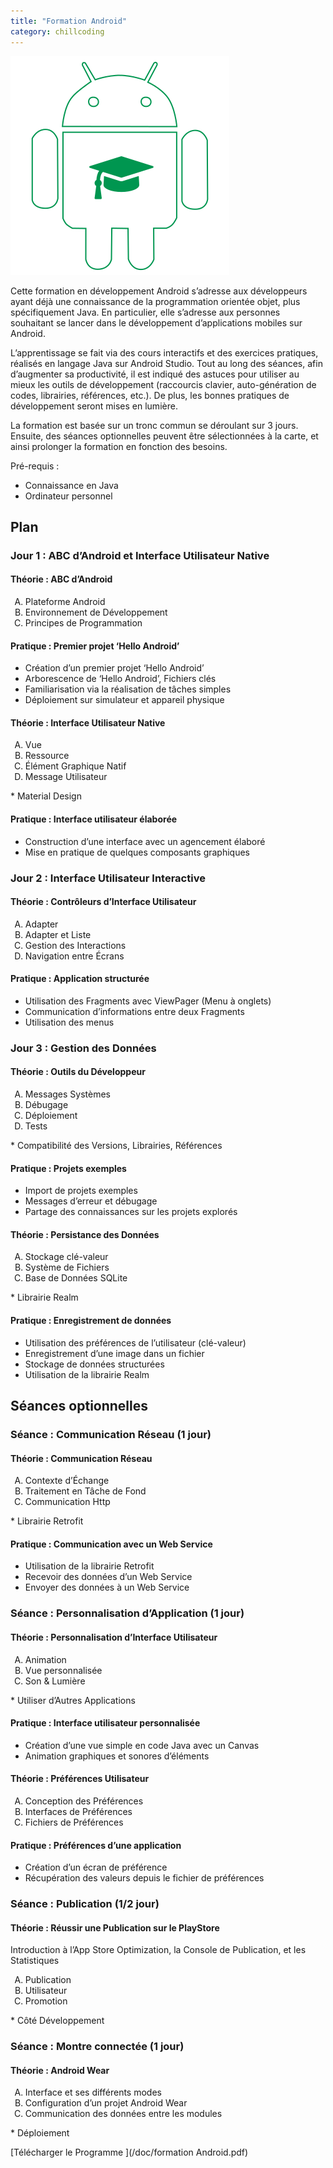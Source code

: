 ```yaml
---
title: "Formation Android"
category: chillcoding
---
```


![Android View](/img/post/android-formation.png)

Cette formation en développement Android s’adresse aux développeurs ayant déjà une connaissance de la programmation orientée objet, plus spécifiquement Java. En particulier, elle s’adresse aux personnes souhaitant se lancer dans le développement d’applications mobiles sur Android. 

L’apprentissage se fait via des cours interactifs et des exercices pratiques, réalisés en langage Java sur Android Studio. 
Tout au long des séances, afin d’augmenter sa productivité, il est indiqué des astuces pour utiliser au mieux les outils de développement (raccourcis clavier, auto-génération de codes, librairies, références, etc.). 
De plus, les bonnes pratiques de développement seront mises en lumière.

La formation est basée sur un tronc commun se déroulant sur 3 jours. Ensuite, des séances optionnelles peuvent être sélectionnées à la carte, et ainsi prolonger la formation en fonction des besoins.

Pré-requis :

* Connaissance en Java
* Ordinateur personnel

## Plan

### Jour 1 : ABC d’Android et Interface Utilisateur Native

#### Théorie : ABC d’Android
<ol type="A">
  <li>Plateforme Android</li>
  <li>Environnement de Développement</li>
  <li>Principes de Programmation</li>
</ol>

#### Pratique : Premier projet ‘Hello Android’

* Création d’un premier projet ‘Hello Android’
* Arborescence de ‘Hello Android’, Fichiers clés
* Familiarisation via la réalisation de tâches simples
* Déploiement sur simulateur et appareil physique

#### Théorie : Interface Utilisateur Native
<ol type="A">
  <li>Vue</li>
  <li>Ressource</li>
  <li>Élément Graphique Natif</li>
  <li>Message Utilisateur</li>
</ol>
* Material Design

#### Pratique : Interface utilisateur élaborée 

* Construction d’une interface avec un agencement élaboré
* Mise en pratique de quelques composants graphiques

### Jour 2 :  Interface Utilisateur Interactive

#### Théorie : Contrôleurs d’Interface Utilisateur
<ol type="A">
  <li>Adapter</li>
  <li>Adapter et Liste</li>
  <li>Gestion des Interactions</li>
  <li>Navigation entre Écrans</li>
</ol>

#### Pratique : Application structurée

* Utilisation des Fragments avec ViewPager (Menu à onglets)
* Communication d’informations entre deux Fragments
* Utilisation des menus

### Jour 3 : Gestion des Données

#### Théorie : Outils du Développeur
<ol type="A">
  <li>Messages Systèmes</li>
  <li>Débugage</li>
  <li>Déploiement</li>
  <li>Tests</li>
</ol>
* Compatibilité des Versions, Librairies, Références

#### Pratique : Projets exemples

* Import de projets exemples
* Messages d’erreur et débugage
* Partage des connaissances sur les projets explorés

#### Théorie : Persistance des Données
<ol type="A">
  <li>Stockage clé-valeur </li>
  <li>Système de Fichiers</li>
  <li>Base de Données SQLite</li>
</ol>
* Librairie Realm

#### Pratique : Enregistrement de données

* Utilisation des préférences de l’utilisateur (clé-valeur)
* Enregistrement d’une image dans un fichier
* Stockage de données structurées
* Utilisation de la librairie Realm



## Séances optionnelles

### Séance : Communication Réseau (1 jour)

#### Théorie : Communication Réseau
<ol type="A">
  <li>Contexte d’Échange</li>
  <li>Traitement en Tâche de Fond</li>
  <li>Communication Http</li>
</ol>
* Librairie Retrofit

#### Pratique : Communication avec un Web Service

* Utilisation de la librairie Retrofit
* Recevoir des données d’un Web Service
* Envoyer des données à un Web Service

### Séance : Personnalisation d’Application (1 jour)

#### Théorie : Personnalisation d’Interface Utilisateur
<ol type="A">
  <li>Animation</li>
  <li>Vue personnalisée</li>
  <li>Son & Lumière</li>
</ol>
* Utiliser d’Autres Applications

#### Pratique : Interface utilisateur personnalisée

* Création d’une vue simple en code Java avec un Canvas
* Animation graphiques et sonores d’éléments

#### Théorie : Préférences Utilisateur
<ol type="A">
  <li>Conception des Préférences</li>
  <li>Interfaces de Préférences</li>
  <li>Fichiers de Préférences</li>
</ol>

#### Pratique : Préférences d’une application

* Création d’un écran de préférence
* Récupération des valeurs depuis le fichier de préférences

### Séance : Publication (1/2 jour)

#### Théorie : Réussir une Publication sur le PlayStore
Introduction à l’App Store Optimization, la Console de Publication, et les Statistiques
<ol type="A">
  <li>Publication</li>
  <li>Utilisateur</li>
  <li>Promotion</li>
</ol>
* Côté Développement

### Séance : Montre connectée (1 jour)

#### Théorie : Android Wear
<ol type="A">
  <li>Interface et ses différents modes</li>
  <li>Configuration d’un projet Android Wear</li>
  <li>Communication des données entre les modules</li>
</ol>
* Déploiement

[Télécharger le Programme <i class="fa fa-file-pdf-o" aria-hidden="true"></i>](/doc/formation Android.pdf)
